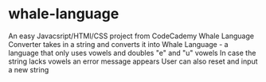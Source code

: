 # whale-language
An easy Javacsript/HTMl/CSS project from CodeCademy
Whale Language Converter takes in a string and converts it into Whale Language - a language that only uses vowels and doubles "e" and "u" vowels
In case the string lacks vowels an error message appears
User can also reset and input a new string

